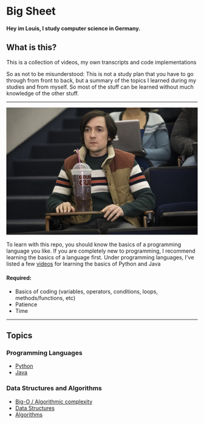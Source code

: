 # Big Sheet 

#### Hey im Louis, I study computer science in Germany.

## What is this?

This is a collection of videos, my own transcripts and code implementations

So as not to be misunderstood: This is not a study plan that you have to go through from front to back, but a summary of the topics I learned during my studies and from myself. So most of the stuff can be learned without much knowledge of the other stuff.
___

<img width="600" height="auto" src="assets/Bighead.jpg" alt="Silicon Valley Bighead"/>

To learn with this repo, you should know the basics of a programming language you like. If you are completely new to programming, I recommend learning the basics of a language first. Under programming languages, I've listed a few [videos](big-sheet/programming-languages) for learning the basics of Python and Java


#### Required:

* Basics of coding (variables, operators, conditions, loops, methods/functions, etc)
* Patience
* Time 

___

## Topics

### Programming Languages
  - [Python](https://github.com/Louis3797/big-sheet/tree/main/programming-languages)
  - [Java](https://github.com/Louis3797/big-sheet/tree/main/programming-languages)

### Data Structures and Algorithms
  - [Big-O / Algorithmic complexity](https://github.com/Louis3797/big-sheet/tree/main/dsa/big-o)
  - [Data Structures](https://github.com/Louis3797/big-sheet/tree/main/dsa/data-structures)
  - [Algorithms](https://github.com/Louis3797/big-sheet/tree/main/dsa/algorithms)

